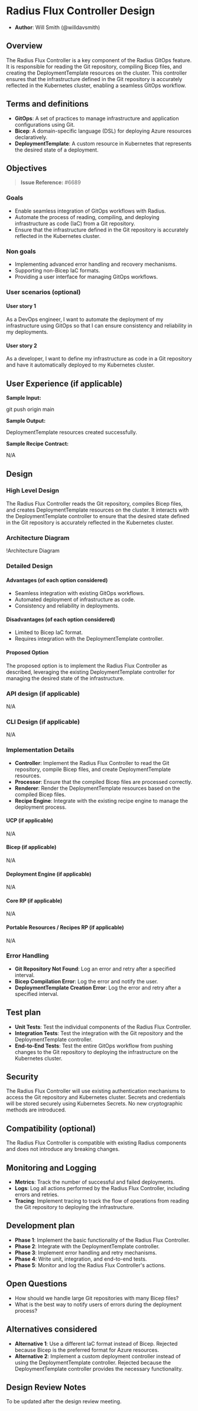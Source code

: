 # Radius Flux Controller Design

* **Author**: Will Smith (@willdavsmith)

## Overview

<!--
Provide a succinct high-level description of the component or feature and
where/how it fits in the big picture. The overview should be one to three
paragraphs long and should be understandable by someone outside the Radius
team. Do not provide the design details in this, section - there is a
dedicated section for that later in the document.
-->

The Radius Flux Controller is a key component of the Radius GitOps feature. It is responsible for reading the Git repository, compiling Bicep files, and creating the DeploymentTemplate resources on the cluster. This controller ensures that the infrastructure defined in the Git repository is accurately reflected in the Kubernetes cluster, enabling a seamless GitOps workflow.

## Terms and definitions

<!--
Include any terms, definitions, or acronyms that are used in
this design document to assist the reader. They may or may not
be part of the user-facing experience once implemented, and can
be specific to this design context.
-->

- **GitOps**: A set of practices to manage infrastructure and application configurations using Git.
- **Bicep**: A domain-specific language (DSL) for deploying Azure resources declaratively.
- **DeploymentTemplate**: A custom resource in Kubernetes that represents the desired state of a deployment.

## Objectives

<!--
Describe goals/non-goals and user-scenario of this feature to understand
the end-user goals.
* If the feature shares the same objectives of the existing design, link
  to the existing doc and section rather than repeat the same context.
* If the feature has a scenario, UX, or other product feature design doc,
  link it here and summarize the important parts.
-->

> **Issue Reference:** #6689

### Goals

<!--
Describe goals to define why we are doing this work, how we will make
priority decisions, and how we will determine success.
-->

- Enable seamless integration of GitOps workflows with Radius.
- Automate the process of reading, compiling, and deploying infrastructure as code (IaC) from a Git repository.
- Ensure that the infrastructure defined in the Git repository is accurately reflected in the Kubernetes cluster.

### Non goals

<!--
Describe non-goals to identify something that we won’t be focusing on
immediately. We won’t be expending any effort on these matters. If there
will be follow-ups after this work, list them here. If there are things
we plan to do in the future, but are out of scope of this design, list
them here. Provide a brief explanation on why this is a non-goal.
-->

- Implementing advanced error handling and recovery mechanisms.
- Supporting non-Bicep IaC formats.
- Providing a user interface for managing GitOps workflows.

### User scenarios (optional)

<!--
Describe the user scenarios for this design. Ensure that you define the
roles and personas in these user scenarios when it requires API design.
If you have an existing issue that describes the user scenarios, please
link to that issue instead.
-->

#### User story 1

As a DevOps engineer, I want to automate the deployment of my infrastructure using GitOps so that I can ensure consistency and reliability in my deployments.

#### User story 2

As a developer, I want to define my infrastructure as code in a Git repository and have it automatically deployed to my Kubernetes cluster.

## User Experience (if applicable)
<!--
If the change impacts the user experience, provide expected interaction
flow we aim to achieve through this proposal.

When users interact with Radius through the CLI, include sample
input commands and their corresponding output. Include a bicep/helm code
sample, if this proposal involves updates to that experience.
-->

**Sample Input:**

git push origin main

**Sample Output:**

DeploymentTemplate resources created successfully.

**Sample Recipe Contract:**

N/A

## Design

### High Level Design
<!--
High level overview of the data flow and key components.

Provide a high-level description, using diagrams as appropriate, and top-level
explanations to convey the architectural/design overview. Don’t go into a lot
of details yet but provide enough information about the relationship between
these components and other components. Call out or highlight new components
that are not part of this feature (dependencies). This diagram generally
treats the components as black boxes. Provide a pointer to a more detailed
design document, if one exists.
-->

The Radius Flux Controller reads the Git repository, compiles Bicep files, and creates DeploymentTemplate resources on the cluster. It interacts with the DeploymentTemplate controller to ensure that the desired state defined in the Git repository is accurately reflected in the Kubernetes cluster.

### Architecture Diagram
<!--
Provide a diagram of the system architecture, illustrating how different
components interact with each other in the context of this proposal.

Include separate high level architecture diagram and component specific diagrams, wherever appropriate.
-->

!Architecture Diagram

### Detailed Design

<!--
This section should be detailed and thorough enough that another developer
could implement your design and provide enough detail to get a high confidence
estimate of the cost to implement the feature but isn’t as detailed as the
code. Be sure to also consider testability in your design.

For each change, give each "change" in the proposal its own section and
describe it in enough detail that someone else could implement it. Cover
ALL of the important decisions like names. Your goal is to get an agreement
to proceed with coding and PRs.

If there are alternatives you are considering please include that in the open
questions section. If the product has a layered architecture, it's good to
align these sections with the product's layers. This will help readers use
their current understanding to understand your ideas.

Discuss the rationale behind architectural choices and alternative options
considered during the design process.
-->

#### Advantages (of each option considered)
<!--
Describe what's good about this plan relative to other options.
Provides better user experience? Does it feel easy to implement?
Provides flexibility for future work?
-->

- Seamless integration with existing GitOps workflows.
- Automated deployment of infrastructure as code.
- Consistency and reliability in deployments.

#### Disadvantages (of each option considered)
<!--
Describe what's not ideal about this plan. Does it lock us into a
particular design for future changes or is it flexible if we were to
pivot in the future. This is a good place to cover risks.
-->

- Limited to Bicep IaC format.
- Requires integration with the DeploymentTemplate controller.

#### Proposed Option
<!--
Describe the recommended option and provide reasoning behind it.
-->

The proposed option is to implement the Radius Flux Controller as described, leveraging the existing DeploymentTemplate controller for managing the desired state of the infrastructure.

### API design (if applicable)

<!--
Include if applicable – any design that changes our public REST API, CLI
arguments/commands, or Go APIs for shared components should provide this
section. Write N/A here if not applicable.
- Describe the REST APIs in detail for new resource types or updates to
  existing resource types. E.g. API Path and Sample request and response.
- Describe new commands in the CLI or changes to existing CLI commands.
- Describe the new or modified Go APIs for any shared components.
-->

N/A

### CLI Design (if applicable)
<!--
Include if applicable – any design that changes Radius CLI
arguments/commands. Write N/A here if not applicable.
- Describe new commands in the CLI or changes to existing CLI commands.
-->

N/A

### Implementation Details
<!--
High level description of updates to each component. Provide information on
the specific sub-components that will be updated, for example, controller, processor, renderer,
recipe engine, driver, to name a few.
-->

- **Controller**: Implement the Radius Flux Controller to read the Git repository, compile Bicep files, and create DeploymentTemplate resources.
- **Processor**: Ensure that the compiled Bicep files are processed correctly.
- **Renderer**: Render the DeploymentTemplate resources based on the compiled Bicep files.
- **Recipe Engine**: Integrate with the existing recipe engine to manage the deployment process.

#### UCP (if applicable)
N/A

#### Bicep (if applicable)
N/A

#### Deployment Engine (if applicable)
N/A

#### Core RP (if applicable)
N/A

#### Portable Resources / Recipes RP (if applicable)
N/A

### Error Handling
<!--
Describe the error scenarios that may occur and the corresponding recovery/error handling and user experience.
-->

- **Git Repository Not Found**: Log an error and retry after a specified interval.
- **Bicep Compilation Error**: Log the error and notify the user.
- **DeploymentTemplate Creation Error**: Log the error and retry after a specified interval.

## Test plan

<!--
Include the test plan to validate the features including the areas that
need functional tests.

Describe any functionality that will create new testing challenges:
- New dependencies
- External assets that tests need to access
- Features that do I/O or change OS state and are thus hard to unit test
-->

- **Unit Tests**: Test the individual components of the Radius Flux Controller.
- **Integration Tests**: Test the integration with the Git repository and the DeploymentTemplate controller.
- **End-to-End Tests**: Test the entire GitOps workflow from pushing changes to the Git repository to deploying the infrastructure on the Kubernetes cluster.

## Security

<!--
Describe any changes to the existing security model of Radius or security
challenges of the features. For each challenge describe the security threat
and its mitigation with this design.

Examples include:
- Authentication
- Storing secrets and credentials
- Using cryptography

If this feature has no new challenges or changes to the security model
then describe how the feature will use existing security features of Radius.
-->

The Radius Flux Controller will use existing authentication mechanisms to access the Git repository and Kubernetes cluster. Secrets and credentials will be stored securely using Kubernetes Secrets. No new cryptographic methods are introduced.

## Compatibility (optional)

<!--
Describe potential compatibility issues with other components, such as
incompatibility with older CLIs, and include any breaking changes to
behaviors or APIs.
-->

The Radius Flux Controller is compatible with existing Radius components and does not introduce any breaking changes.

## Monitoring and Logging

<!--
Include the list of instrumentation such as metric, log, and trace to
diagnose this new feature. It also describes how to troubleshoot this feature
with the instrumentation.
-->

- **Metrics**: Track the number of successful and failed deployments.
- **Logs**: Log all actions performed by the Radius Flux Controller, including errors and retries.
- **Tracing**: Implement tracing to track the flow of operations from reading the Git repository to deploying the infrastructure.

## Development plan

<!--
Describe how you will deliver your features. This includes aligning work items
to features, scenarios, or requirements, defining what deliverable will be
checked in at each point in the product and estimating the cost of each work
item. Don’t forget to include the Unit Test and functional test in your
estimates.
-->

- **Phase 1**: Implement the basic functionality of the Radius Flux Controller.
- **Phase 2**: Integrate with the DeploymentTemplate controller.
- **Phase 3**: Implement error handling and retry mechanisms.
- **Phase 4**: Write unit, integration, and end-to-end tests.
- **Phase 5**: Monitor and log the Radius Flux Controller's actions.

## Open Questions

<!--
Describe (Q&A format) the important unknowns or things you're not sure about.
Use the discussion to answer these with experts after people digest the
overall design.
-->

- How should we handle large Git repositories with many Bicep files?
- What is the best way to notify users of errors during the deployment process?

## Alternatives considered

<!--
Describe the alternative designs that were considered or should be considered.
Give a justification for why alternative approaches should be rejected if
possible.
-->

- **Alternative 1**: Use a different IaC format instead of Bicep. Rejected because Bicep is the preferred format for Azure resources.
- **Alternative 2**: Implement a custom deployment controller instead of using the DeploymentTemplate controller. Rejected because the DeploymentTemplate controller provides the necessary functionality.

## Design Review Notes

<!--
Update this section with the decisions made during the design review meeting. This should be updated before the design is merged.
-->

To be updated after the design review meeting.
